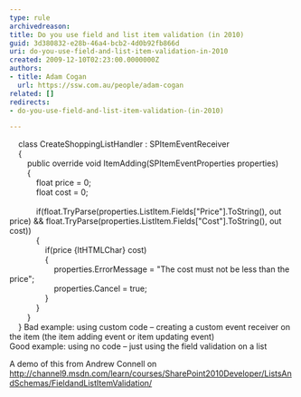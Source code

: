 ```yaml
---
type: rule
archivedreason: 
title: Do you use field and list item validation (in 2010)
guid: 3d380832-e28b-46a4-bcb2-4d0b92fb866d
uri: do-you-use-field-and-list-item-validation-in-2010
created: 2009-12-10T02:23:00.0000000Z
authors:
- title: Adam Cogan
  url: https://ssw.com.au/people/adam-cogan
related: []
redirects:
- do-you-use-field-and-list-item-validation-(in-2010)

---
```



  <span class="ms-rteCustom-CodeArea">&#160;&#160;&#160; class CreateShoppingListHandler &#58; SPItemEventReceiver<br>
&#160;&#160;&#160; &#123;<br>
&#160;&#160;&#160;&#160;&#160;&#160;&#160; public override void ItemAdding(SPItemEventProperties properties)<br>
&#160;&#160;&#160;&#160;&#160;&#160;&#160; &#123;<br>
&#160;&#160;&#160;&#160;&#160;&#160;&#160;&#160;&#160;&#160;&#160; float price = 0;<br>
&#160;&#160;&#160;&#160;&#160;&#160;&#160;&#160;&#160;&#160;&#160; float cost = 0;<br>
&#160;&#160;&#160;&#160;&#160;&#160;&#160;&#160;&#160;&#160; &#160;<br>
&#160;&#160;&#160;&#160;&#160;&#160;&#160;&#160;&#160;&#160;&#160; if(float.TryParse(properties.ListItem.Fields[&quot;Price&quot;].ToString(), out price) &amp;&amp; float.TryParse(properties.ListItem.Fields[&quot;Cost&quot;].ToString(), out cost))<br>
&#160;&#160;&#160;&#160;&#160;&#160;&#160;&#160;&#160;&#160;&#160; &#123;<br>
&#160;&#160;&#160;&#160;&#160;&#160;&#160;&#160;&#160;&#160;&#160;&#160;&#160;&#160;&#160; if(price {ltHTMLChar} cost)<br>
&#160;&#160;&#160;&#160;&#160;&#160;&#160;&#160;&#160;&#160;&#160;&#160;&#160;&#160;&#160; &#123;<br>
&#160;&#160;&#160;&#160;&#160;&#160;&#160;&#160;&#160;&#160;&#160;&#160;&#160;&#160;&#160;&#160;&#160;&#160;&#160; properties.ErrorMessage = &quot;The cost must not be less than the price&quot;;<br>
&#160;&#160;&#160;&#160;&#160;&#160;&#160;&#160;&#160;&#160;&#160;&#160;&#160;&#160;&#160;&#160;&#160;&#160;&#160; properties.Cancel = true;<br>
&#160;&#160;&#160;&#160;&#160;&#160;&#160;&#160;&#160;&#160;&#160;&#160;&#160;&#160;&#160; &#125;<br>
&#160;&#160;&#160;&#160;&#160;&#160;&#160;&#160;&#160;&#160;&#160; &#125;&#160;&#160;&#160;&#160;&#160;&#160;&#160;&#160;&#160;&#160; &#160;<br>
&#160;&#160;&#160;&#160;&#160;&#160;&#160; &#125;<br>
&#160;&#160;&#160; &#125;</span>
<span lang="EN-AU">
</span>
<span class="ms-rteCustom-FigureBad">
<span lang="EN-AU">Bad example&#58; using custom code – creating a
custom event receiver on the item (the item adding event or item updating
event)</span>
<span lang="EN-AU">
</span>
</span>
<span lang="EN-AU">
<br>
<img src="/PublishingImages/ListValidation.jpg" alt="" /><br>
</span>
<span class="ms-rteCustom-FigureGood">
<span lang="EN-AU">Good example&#58; using no code – just using the
field validation on a list</span>
</span>
<br>
<style>
</style>
A demo of this from Andrew Connell on<span lang="EN-AU"><br>
<a href="http&#58;//channel9.msdn.com/learn/courses/SharePoint2010Developer/ListsAndSchemas/FieldandListItemValidation/">http&#58;//channel9.msdn.com/learn/courses/SharePoint2010Developer/ListsAndSchemas/FieldandListItemValidation/</a>
</span>

<br><excerpt class='endintro'></excerpt><br>



